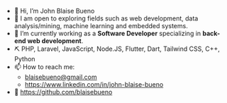 - 👋 Hi, I’m John Blaise Bueno
- 👀 I am open to exploring fields such as web development, data analysis/mining, machine learning and embedded systems.
- 💼 I’m currently working as a **Software Developer** specializing in **back-end web development**.
- ⛏️ PHP, Laravel, JavaScript, Node.JS, Flutter, Dart, Tailwind CSS, C++, Python
- 📫 How to reach me:
  - blaisebueno@gmail.com
  - https://www.linkedin.com/in/john-blaise-bueno
- 💼 https://github.com/blaisebueno

<!---
reizucodes/reizucodes is a ✨ special ✨ repository because its `README.md` (this file) appears on your GitHub profile.
You can click the Preview link to take a look at your changes.
--->
